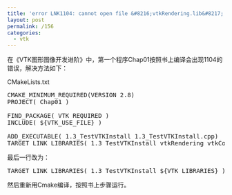 ```yaml
---
title: 'error LNK1104: cannot open file &#8216;vtkRendering.lib&#8217; 解决方法'
layout: post
permalink: /156
categories:
  - vtk
---
```

在《VTK图形图像开发进阶》中，第一个程序Chap01按照书上编译会出现1104的错误，解决方法如下：

CMakeLists.txt

<pre class="brush: cpp; title: ; notranslate" title="">CMAKE_MINIMUM_REQUIRED(VERSION 2.8)
PROJECT( Chap01 )

FIND_PACKAGE( VTK REQUIRED )
INCLUDE( ${VTK_USE_FILE} )

ADD_EXECUTABLE( 1.3_TestVTKInstall 1.3_TestVTKInstall.cpp)
TARGET_LINK_LIBRARIES( 1.3_TestVTKInstall vtkRendering vtkCommon )
</pre>

最后一行改为：

<pre class="brush: cpp; title: ; notranslate" title="">TARGET_LINK_LIBRARIES( 1.3_TestVTKInstall ${VTK_LIBRARIES} )
</pre>

然后重新用Cmake编译，按照书上步骤运行。
